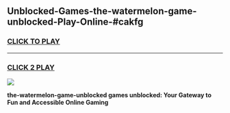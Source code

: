 
## Unblocked-Games-the-watermelon-game-unblocked-Play-Online-#cakfg
<h3>
<a href="https://premium.freeplayer.one?title=the-watermelon-game-unblocked&ref=27F">CLICK TO PLAY</a></h3>
<hr>

<h3>
<a href="https://premium.freeplayer.one?title=the-watermelon-game-unblocked&ref=27F">CLICK 2 PLAY</a>
  
</h3>

<a href="https://premium.freeplayer.one?title=the-watermelon-game-unblocked&ref=27F"><img src="https://clearcache.store/games.png"></a>


**the-watermelon-game-unblocked games unblocked: Your Gateway to Fun and Accessible Online Gaming**
